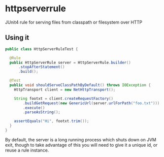 # httpserverrule
JUnit4 rule for serving files from classpath or filesystem over HTTP

## Using it

```java
public class HttpServerRuleTest {

  @Rule
  public HttpServerRule server = HttpServerRule.builder()
      .stopAfterStatement()
      .build();

  @Test
  public void shouldServeClassPathByDefault() throws IOException {
    HttpTransport client = new NetHttpTransport();

    String footxt = client.createRequestFactory()
        .buildGetRequest(new GenericUrl(server.urlForPath("foo.txt")))
        .execute()
        .parseAsString();

    assertEquals("Hi", footxt.trim());
  }
}
```

By default, the server is a long running process which shuts down on JVM exit, though to take advantage of this you will need to give it a unique id, or reuse a rule instance.
